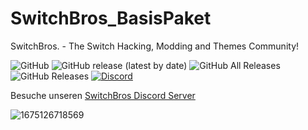 # SwitchBros_BasisPaket
SwitchBros. - The Switch Hacking, Modding and Themes Community!

<p align="left">
<img alt="GitHub" src="https://img.shields.io/github/license/Switch-Bros/SwitchBros_BasisPaket">
<img alt="GitHub release (latest by date)" src="https://img.shields.io/github/v/release/Switch-Bros/SwitchBros_BasisPaket">
<img alt="GitHub All Releases" src="https://img.shields.io/github/downloads/Switch-Bros/SwitchBros_BasisPaket/total">
<img alt="GitHub Releases" src="https://img.shields.io/github/downloads/Switch-Bros/SwitchBros_BasisPaket/latest/total">
<a href="https://discord.gg/aygcJ35"><img alt="Discord" src="https://img.shields.io/discord/322458533880659969?style=plastic"/></a>

Besuche unseren [SwitchBros Discord Server](https://discord.gg/aygcJ35)

![1675126718569](https://user-images.githubusercontent.com/13203024/215631767-8a2f5636-c273-4987-b61f-caa6b8b17cd4.png)